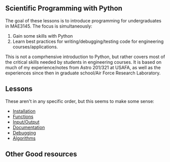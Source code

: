 ## Scientific Programming with Python

The goal of these lessons is to introduce programming for undergraduates in MAE3145. 
The focus is simultaneously:

1. Gain some skills with Python
2. Learn best practices for writing/debugging/testing code for engineering courses/applications.

This is not a comprhensive introduction to Python, but rather covers most of the critical skills needed by students in engineering courses. 
It is based on much of my experience/notes from Astro 201/321 at USAFA, as well as the experiences since then in graduate school/Air Force Research Laboratory.

## Lessons

These aren't in any specific order, but this seems to make some sense:

* [Installation](installation.pdf)
* [Functions](functions.pdf)
* [Input/Output](input_output.pdf)
* [Documentation](documentation.pdf)
* [Debugging](debugging.pdf)
* [Algorithms][1]

[1]: https://docs.google.com/viewer?url=${https://github.com/fdcl-gwu/scientific_python/raw/master/algorithms.pdf}

## Other Good resources

